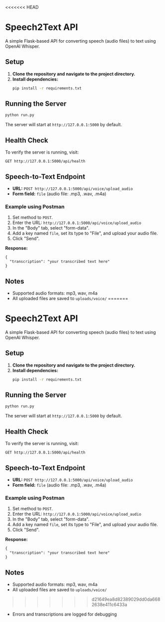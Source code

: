 <<<<<<< HEAD
# Speech2Text API

A simple Flask-based API for converting speech (audio files) to text using OpenAI Whisper.

## Setup

1. **Clone the repository and navigate to the project directory.**
2. **Install dependencies:**
   ```bash
   pip install -r requirements.txt
   ```

## Running the Server

```bash
python run.py
```

The server will start at `http://127.0.0.1:5000` by default.

## Health Check

To verify the server is running, visit:
```
GET http://127.0.0.1:5000/api/health
```

## Speech-to-Text Endpoint

- **URL:** `POST http://127.0.0.1:5000/api/voice/upload_audio`
- **Form field:** `file` (audio file: .mp3, .wav, .m4a)

### Example using Postman
1. Set method to `POST`.
2. Enter the URL: `http://127.0.0.1:5000/api/voice/upload_audio`
3. In the "Body" tab, select "form-data".
4. Add a key named `file`, set its type to "File", and upload your audio file.
5. Click "Send".

**Response:**
```
{
  "transcription": "your transcribed text here"
}
```

## Notes
- Supported audio formats: mp3, wav, m4a
- All uploaded files are saved to `uploads/voice/`
=======
# Speech2Text API

A simple Flask-based API for converting speech (audio files) to text using OpenAI Whisper.

## Setup

1. **Clone the repository and navigate to the project directory.**
2. **Install dependencies:**
   ```bash
   pip install -r requirements.txt
   ```

## Running the Server

```bash
python run.py
```

The server will start at `http://127.0.0.1:5000` by default.

## Health Check

To verify the server is running, visit:
```
GET http://127.0.0.1:5000/api/health
```

## Speech-to-Text Endpoint

- **URL:** `POST http://127.0.0.1:5000/api/voice/upload_audio`
- **Form field:** `file` (audio file: .mp3, .wav, .m4a)

### Example using Postman
1. Set method to `POST`.
2. Enter the URL: `http://127.0.0.1:5000/api/voice/upload_audio`
3. In the "Body" tab, select "form-data".
4. Add a key named `file`, set its type to "File", and upload your audio file.
5. Click "Send".

**Response:**
```
{
  "transcription": "your transcribed text here"
}
```

## Notes
- Supported audio formats: mp3, wav, m4a
- All uploaded files are saved to `uploads/voice/`
>>>>>>> d21649ea8d82389029dd0da6682638e411c6433a
- Errors and transcriptions are logged for debugging 